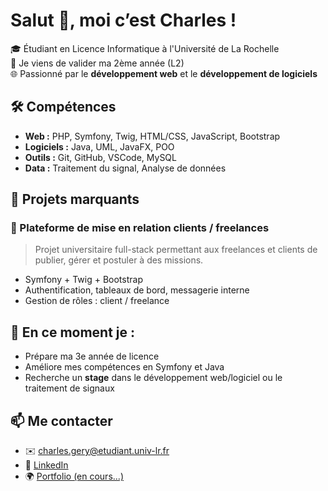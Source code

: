# Salut 👋, moi c’est Charles !

🎓 Étudiant en Licence Informatique à l'Université de La Rochelle  
📍 Je viens de valider ma 2ème année (L2)  
🌐 Passionné par le **développement web** et le **développement de logiciels**

## 🛠️ Compétences
- **Web :** PHP, Symfony, Twig, HTML/CSS, JavaScript, Bootstrap
- **Logiciels :** Java, UML, JavaFX, POO
- **Outils :** Git, GitHub, VSCode, MySQL
- **Data :** Traitement du signal, Analyse de données

## 💼 Projets marquants
### 🔗 Plateforme de mise en relation clients / freelances
> Projet universitaire full-stack permettant aux freelances et clients de publier, gérer et postuler à des missions.

- Symfony + Twig + Bootstrap
- Authentification, tableaux de bord, messagerie interne
- Gestion de rôles : client / freelance


## 🌱 En ce moment je :
- Prépare ma 3e année de licence
- Améliore mes compétences en Symfony et Java
- Recherche un **stage** dans le développement web/logiciel ou le traitement de signaux

## 📫 Me contacter
- ✉️ [charles.gery@etudiant.univ-lr.fr](mailto:charles.gery@etudiant.univ-lr.fr)
- 💼 [LinkedIn](https://linkedin.com/in/charles-gery)
- 🌍 [Portfolio (en cours...)](https://gery-charles.github.io/portfolio/)


